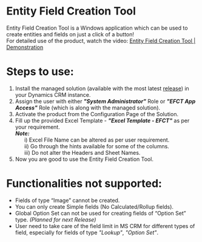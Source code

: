 # Entity Field Creation Tool
Entity Field Creation Tool is a Windows application which can be used to create entities and fields on just a click of a button!\
For detailed use of the product, watch the video: <a href="https://www.youtube.com" target="_blank">Entity Field Creation Tool | Demonstration</a>

# Steps to use:
1. Install the managed solution (available with the most latest [release](https://github.com/rameelkhan/Entity-Field-Creation-Tool/releases)) in your Dynamics CRM instance.
2. Assign the user with either ***"System Administrator"*** Role or ***"EFCT App Access"*** Role (which is along with the managed solution).
3. Activate the product from the Configuration Page of the Solution.
4. Fill up the provided Excel Template - ***"Excel Template - EFCT"*** as per your requirement.\
***Note:***\
&nbsp;&nbsp;&nbsp;&nbsp;&nbsp;&nbsp;i) Excel File Name can be altered as per user requirement.\
&nbsp;&nbsp;&nbsp;&nbsp;&nbsp;&nbsp;ii) Go through the hints available for some of the columns.\
&nbsp;&nbsp;&nbsp;&nbsp;&nbsp;&nbsp;iii) Do not alter the Headers and Sheet Names.
5. Now you are good to use the Entity Field Creation Tool.

# Functionalities not supported:
* Fields of type “Image” cannot be created.
* You can only create Simple fields (No Calculated/Rollup fields).
* Global Option Set can not be used for creating fields of “Option Set” type. *(Planned for next Release)*
* User need to take care of the field limit in MS CRM for different types of field, especially for fields of type *"Lookup"*, *"Option Set"*.
